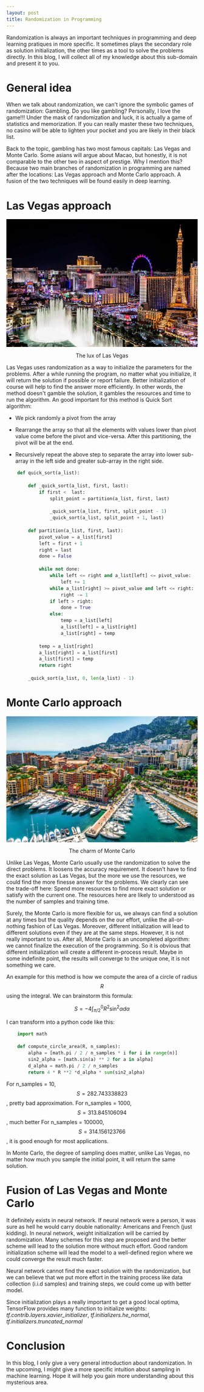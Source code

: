 ```yaml
---
layout: post
title: Randomization in Programming
---
```


Randomization is always an important techniques in programming and deep learning pratiques in more specific. It sometimes plays the secondary role as solution initialization, the other times as a tool to solve the problems directly. In this blog, I will collect all of my knowledge about this sub-domain and present it to you.

# General idea

When we talk about randomization, we can't ignore the symbolic games of randomization: Gambling. Do you like gambling? Personally, I love the game!!! Under the mask of randomization and luck, it is actually a game of statistics and memorization. If you can really master these two techniques, no casino will be able to lighten your pocket and you are likely in their black list.

Back to the topic, gambling has two most famous capitals: Las Vegas and Monte Carlo. Some asians will argue about Macao, but honestly, it is not comparable to the other two in aspect of prestige. Why I mention this? Because two main branches of randomization in programming are named after the locations: Las Vegas approach and Monte Carlo approach. A fusion of the two techniques will be found easily in deep learning.

# Las Vegas approach

<p align="center">
 <img src="/_image/randomization/gn-gift_guide_variable_c.jpg" alt="" align="middle">
 <div align="center"> The lux of Las Vegas</div>
</p>

Las Vegas uses randomization as a way to initialize the parameters for the problems. After a while running the program, no matter what you initialize, it will return the solution if possible or report failure. Better initialization of course will help to find the answer more efficiently. In other words, the method doesn't gamble the solution, it gambles the resources and time to run the algorithm. An good important for this method is Quick Sort algorithm:

- We pick randomly a pivot from the array

- Rearrange the array so that all the elements with values lower than pivot value come before the pivot and vice-versa. After this partitioning, the pivot will be at the end.

- Recursively repeat the above step to separate the array into lower sub-array in the left side and greater sub-array in the right side.

```py
    def quick_sort(a_list):

        def _quick_sort(a_list, first, last):
            if first <  last:
                split_point = partition(a_list, first, last)

                _quick_sort(a_list, first, split_point - 1)
                _quick_sort(a_list, split_point + 1, last)

        def partition(a_list, first, last):
            pivot_value = a_list[first]
            left = first + 1
            right = last
            done = False

            while not done:
                while left <= right and a_list[left] <= pivot_value:
                    left += 1
                while a_list[right] >= pivot_value and left <= right:
                    right -= 1
                if left > right:
                    done = True
                else:
                    temp = a_list[left]
                    a_list[left] = a_list[right]
                    a_list[right] = temp

            temp = a_list[right]
            a_list[right] = a_list[first]
            a_list[first] = temp
            return right

        _quick_sort(a_list, 0, len(a_list) - 1)
```

# Monte Carlo approach

<p align="center">
 <img src="/_image/randomization/16980.jpg" alt="" align="middle">
 <div align="center"> The charm of Monte Carlo</div>
</p>

Unlike Las Vegas, Monte Carlo usually use the randomization to solve the direct problems. It loosens the accuracy requirement. It doesn't have to find the exact solution as Las Vegas, but the more we use the resources, we could find the more finesse answer for the problems. We clearly can see the trade-off here: Spend more resources to find more exact solution or satisfy with the current one. The resources here are likely to understood as the number of samples and training time.

Surely, the Monte Carlo is more flexible for us, we always can find a solution at any times but the quality depends on the our effort, unlike the all-or-nothing fashion of Las Vegas. Moreover, different initialization will lead to different solutions even if they are at the same steps. However, it is not really important to us. After all, Monte Carlo is an uncompleted algorithm: we cannot finalize the execution of the programming. So it is obvious that different initialization will create a different in-process result. Maybe in some indefinite point, the results will converge to the unique one, it is not something we care.

An example for this method is how we compute the area of a circle of radius $$R$$ using the integral. We can brainstorm this formula:

$$ S = -4 \int_{\pi/2}^{0} R^2 \sin^2\alpha d\alpha$$

I can transform into a python code like this:

```py
    import math

    def compute_circle_area(R, n_samples):
        alpha = [math.pi / 2 / n_samples * i for i in range(n)]
        sin2_alpha = [math.sin(a) ** 2 for a in alpha]
        d_alpha = math.pi / 2 / n_samples
        return 4 * R **2 *d_alpha * sum(sin2_alpha)
```

For n_samples = 10, $$S= 282.743338823$$, pretty bad approximation.
For n_samples = 1000, $$S= 313.845106094$$, much better
For n_samples = 100000, $$S= 314.156123766$$, it is good enough for most applications.

In Monte Carlo, the degree of sampling does matter, unlike Las Vegas, no matter how much you sample the initial point, it will return the same solution.

# Fusion of Las Vegas and Monte Carlo

It definitely exists in neural network. If neural network were a person, it was sure as hell he would carry double nationality: Americans and French (just kidding). In neural network, weight initialization will be carried by randomization. Many schemes for this step are proposed and the better scheme will lead to the solution more without much effort. Good random initialization scheme will lead the model to a well-defined region where we could converge the result much faster.

Neural network cannot find the exact solution with the randomization, but we can believe that we put more effort in the training process like data collection (i.i.d samples) and training steps, we could come up with better model.

Since initialization plays a really important to get a good local optima, TensorFlow provides many function to initialize weights: *tf.contrib.layers.xavier_initializer*, *tf.initializers.he_normal*, *tf.initializers.truncated_normal*

# Conclusion

In this blog, I only give a very general introduction about randomization. In the upcoming, I might give a more specific intuition about sampling in machine learning. Hope it will help you gain more understanding about this mysterious area.
